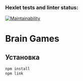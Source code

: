 ### Hexlet tests and linter status:
[![Maintainability](https://api.codeclimate.com/v1/badges/3234b710c63f51cb3645/maintainability)](https://codeclimate.com/github/twqstty/frontend-project-44/maintainability)


# Brain Games
## Установка
```bash
npm install
npm link